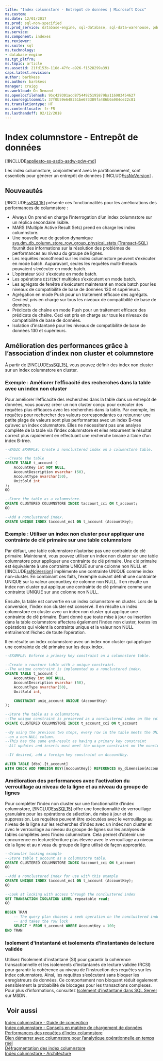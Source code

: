 ```yaml
---
title: "Index columnstore - Entrepôt de données | Microsoft Docs"
ms.custom: 
ms.date: 12/01/2017
ms.prod: sql-non-specified
ms.prod_service: database-engine, sql-database, sql-data-warehouse, pdw
ms.service: 
ms.component: indexes
ms.reviewer: 
ms.suite: sql
ms.technology:
- database-engine
ms.tgt_pltfrm: 
ms.topic: article
ms.assetid: 21fd153b-116d-47fc-a926-f1528299a391
caps.latest.revision: 
author: barbkess
ms.author: barbkess
manager: craigg
ms.workload: On Demand
ms.openlocfilehash: 9bc429301acd87544925195879ba116983454627
ms.sourcegitcommit: 37f0b59e648251be673389fa486b0a984ce22c81
ms.translationtype: HT
ms.contentlocale: fr-FR
ms.lasthandoff: 02/12/2018
---
```

# <a name="columnstore-indexes---data-warehouse"></a>Index columnstore - Entrepôt de données
[!INCLUDE[appliesto-ss-asdb-asdw-pdw-md](../../includes/appliesto-ss-asdb-asdw-pdw-md.md)]

  Les index columnstore, conjointement avec le partitionnement, sont essentiels pour générer un entrepôt de données [!INCLUDE[ssNoVersion](../../includes/ssnoversion-md.md)] .  
  
## <a name="whats-new"></a>Nouveautés  
 [!INCLUDE[ssSQL15](../../includes/sssql15-md.md)] présente ces fonctionnalités pour les améliorations des performances de columnstore :  
  
-   Always On prend en charge l’interrogation d’un index columnstore sur un réplica secondaire lisible.  
-   MARS (Multiple Active Result Sets) prend en charge les index columnstore.  
-   Une nouvelle vue de gestion dynamique [sys.dm_db_column_store_row_group_physical_stats &#40;Transact-SQL&#41;](../../relational-databases/system-dynamic-management-views/sys-dm-db-column-store-row-group-physical-stats-transact-sql.md) fournit des informations sur la résolution des problèmes de performances au niveau du groupe de lignes.  
-   Les requêtes monothread sur les index columnstore peuvent s’exécuter en mode batch. Auparavant, seules les requêtes multi-threads pouvaient s’exécuter en mode batch.  
-   L’opérateur `SORT` s’exécute en mode batch.  
-   Les opérations `DISTINCT` multiples s’exécutent en mode batch.  
-   Les agrégats de fenêtre s’exécutent maintenant en mode batch pour les niveaux de compatibilité de base de données 130 et supérieurs.  
-   Agrégation en mode Push pour un traitement efficace des agrégats. Ceci est pris en charge sur tous les niveaux de compatibilité de base de données.  
-   Prédicats de chaîne en mode Push pour un traitement efficace des prédicats de chaîne. Ceci est pris en charge sur tous les niveaux de compatibilité de base de données.  
-   Isolation d’instantané pour les niveaux de compatibilité de base de données 130 et supérieurs.  
  
## <a name="improve-performance-by-combining-nonclustered-and-columnstore-indexes"></a>Amélioration des performances grâce à l’association d’index non cluster et columnstore  
 À partir de [!INCLUDE[ssSQL15](../../includes/sssql15-md.md)], vous pouvez définir des index non cluster sur un index columnstore en cluster.   
  
### <a name="example-improve-efficiency-of-table-seeks-with-a-nonclustered-index"></a>Exemple : Améliorer l’efficacité des recherches dans la table avec un index non cluster  
 Pour améliorer l’efficacité des recherches dans la table dans un entrepôt de données, vous pouvez créer un non cluster conçu pour exécuter des requêtes plus efficaces avec les recherches dans la table. Par exemple, les requêtes pour rechercher des valeurs correspondantes ou retourner une petite plage de valeurs sont plus performantes avec un index B-tree qu’avec un index columnstore. Elles ne nécessitent pas une analyse complète de la table via l’index columnstore et elles retournent le résultat correct plus rapidement en effectuant une recherche binaire à l’aide d’un index B-tree.  
  
```sql  
--BASIC EXAMPLE: Create a nonclustered index on a columnstore table.  
  
--Create the table  
CREATE TABLE t_account (  
    AccountKey int NOT NULL,  
    AccountDescription nvarchar (50),  
    AccountType nvarchar(50),  
    UnitSold int  
);  
GO  
  
--Store the table as a columnstore.  
CREATE CLUSTERED COLUMNSTORE INDEX taccount_cci ON t_account;  
GO  
  
--Add a nonclustered index.  
CREATE UNIQUE INDEX taccount_nc1 ON t_account (AccountKey);  
```  
  
### <a name="example-use-a-nonclustered-index-to-enforce-a-primary-key-constraint-on-a-columnstore-table"></a>Exemple : Utiliser un index non cluster pour appliquer une contrainte de clé primaire sur une table columnstore  
 Par défaut, une table columnstore n’autorise pas une contrainte de clé primaire. Maintenant, vous pouvez utiliser un index non cluster sur une table columnstore pour appliquer une contrainte de clé primaire. Une clé primaire est équivalente à une contrainte UNIQUE sur une colonne non NULL et [!INCLUDE[ssNoVersion](../../includes/ssnoversion-md.md)] implémente une contrainte UNIQUE comme index non-cluster. En combinant ces faits, l’exemple suivant définit une contrainte UNIQUE sur la valeur accountkey de colonne non NULL. Il en résulte un index non cluster qui applique une contrainte de clé primaire comme une contrainte UNIQUE sur une colonne non NULL.  
  
 Ensuite, la table est convertie en un index columnstore en cluster. Lors de la conversion, l’index non cluster est conservé. Il en résulte un index columnstore en cluster avec un index non cluster qui applique une contrainte de clé primaire. Étant donné que toute mise à jour ou insertion dans la table columnstore affectera également l’index non cluster, toutes les opérations qui violent la contrainte unique et la valeur non NULL entraîneront l’échec de toute l’opération.  
  
 Il en résulte un index columnstore avec un index non cluster qui applique une contrainte de clé primaire sur les deux index.  
  
```sql 
--EXAMPLE: Enforce a primary key constraint on a columnstore table.   
  
--Create a rowstore table with a unique constraint.  
--The unique constraint is implemented as a nonclustered index.  
CREATE TABLE t_account (  
    AccountKey int NOT NULL,  
    AccountDescription nvarchar (50),  
    AccountType nvarchar(50),  
    UnitSold int,  
  
    CONSTRAINT uniq_account UNIQUE (AccountKey)  
);  
  
--Store the table as a columnstore.   
--The unique constraint is preserved as a nonclustered index on the columnstore table.  
CREATE CLUSTERED COLUMNSTORE INDEX t_account_cci ON t_account  
  
--By using the previous two steps, every row in the table meets the UNIQUE constraint  
--on a non-NULL column.  
--This has the same end-result as having a primary key constraint  
--All updates and inserts must meet the unique constraint on the nonclustered index or they will fail.  
  
--If desired, add a foreign key constraint on AccountKey.  
  
ALTER TABLE [dbo].[t_account]  
WITH CHECK ADD FOREIGN KEY([AccountKey]) REFERENCES my_dimension(Accountkey); 
```  
  
### <a name="improve-performance-by-enabling-row-level-and-row-group-level-locking"></a>Amélioration des performances avec l’activation du verrouillage au niveau de la ligne et au niveau du groupe de lignes  
 Pour compléter l’index non cluster sur une fonctionnalité d’index columnstore, [!INCLUDE[ssSQL15](../../includes/sssql15-md.md)] offre une fonctionnalité de verrouillage granulaire pour les opérations de sélection, de mise à jour et de suppression. Les requêtes peuvent être exécutées avec le verrouillage au niveau de la ligne sur les recherches d’index avec un index non cluster et avec le verrouillage au niveau du groupe de lignes sur les analyses de tables complètes avec l’index columnstore. Cela permet d’obtenir une concurrence en lecture/écriture plus élevée avec le verrouillage au niveau de la ligne et au niveau du groupe de ligne utilisé de façon appropriée.  
  
```sql  
--Granular locking example  
--Store table t_account as a columnstore table.  
CREATE CLUSTERED COLUMNSTORE INDEX taccount_cci ON t_account  
GO  
  
--Add a nonclustered index for use with this example  
CREATE UNIQUE INDEX taccount_nc1 ON t_account (AccountKey);  
GO  
  
--Look at locking with access through the nonclustered index  
SET TRANSACTION ISOLATION LEVEL repeatable read;  
GO  
  
BEGIN TRAN  
    -- The query plan chooses a seek operation on the nonclustered index  
    -- and takes the row lock  
    SELECT * FROM t_account WHERE AccountKey = 100;  
END TRAN  
```  
  
### <a name="snapshot-isolation-and-read-committed-snapshot-isolations"></a>Isolement d'instantané et isolements d’instantanés de lecture validée  
 Utilisez l’isolement d’instantané (SI) pour garantir la cohérence transactionnelle et les isolements d’instantanés de lecture validée (RCSI) pour garantir la cohérence au niveau de l’instruction des requêtes sur les index columnstore. Ainsi, les requêtes s’exécutent sans bloquer les enregistreurs de données. Ce comportement non bloquant réduit également sensiblement la probabilité de blocages pour les transactions complexes. Pour plus d’informations, consultez [Isolement d’instantané dans SQL Server](http://msdn.microsoft.com/library/tcbchxcb\(v=vs.110\).aspx) sur MSDN.  
  
## <a name="see-also"></a> Voir aussi  
 [Index columnstore - Guide de conception](../../relational-databases/indexes/columnstore-indexes-design-guidance.md)   
 [Index columnstore - Conseils en matière de chargement de données](../../relational-databases/indexes/columnstore-indexes-data-loading-guidance.md)   
 [Performances des requêtes d’index columnstore](../../relational-databases/indexes/columnstore-indexes-query-performance.md)   
 [Bien démarrer avec columnstore pour l’analytique opérationnelle en temps réel](../../relational-databases/indexes/get-started-with-columnstore-for-real-time-operational-analytics.md)   
 [Défragmentation des index columnstore](../../relational-databases/indexes/columnstore-indexes-defragmentation.md)  
 [Index columnstore - Architecture](../../relational-databases/sql-server-index-design-guide.md#columnstore_index) 
  
